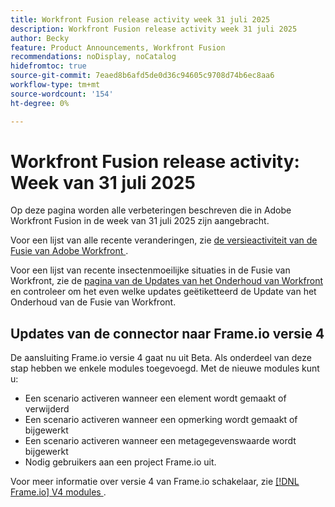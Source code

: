 ```yaml
---
title: Workfront Fusion release activity week 31 juli 2025
description: Workfront Fusion release activity week 31 juli 2025
author: Becky
feature: Product Announcements, Workfront Fusion
recommendations: noDisplay, noCatalog
hidefromtoc: true
source-git-commit: 7eaed8b6afd5de0d36c94605c9708d74b6ec8aa6
workflow-type: tm+mt
source-wordcount: '154'
ht-degree: 0%

---
```


# Workfront Fusion release activity: Week van 31 juli 2025

Op deze pagina worden alle verbeteringen beschreven die in Adobe Workfront Fusion in de week van 31 juli 2025 zijn aangebracht.

Voor een lijst van alle recente veranderingen, zie [ de versieactiviteit van de Fusie van Adobe Workfront ](/help/workfront-fusion/fusion-product-releases/fusion-release-activity.md).

Voor een lijst van recente insectenmoeilijke situaties in de Fusie van Workfront, zie de [ pagina van de Updates van het Onderhoud van Workfront ](https://experienceleague.adobe.com/en/docs/workfront-known-issues/releases/current-updates) en controleer om het even welke updates geëtiketteerd de Update van het Onderhoud van de Fusie van Workfront.

## Updates van de connector naar Frame.io versie 4

De aansluiting Frame.io versie 4 gaat nu uit Beta. Als onderdeel van deze stap hebben we enkele modules toegevoegd. Met de nieuwe modules kunt u:

* Een scenario activeren wanneer een element wordt gemaakt of verwijderd
* Een scenario activeren wanneer een opmerking wordt gemaakt of bijgewerkt
* Een scenario activeren wanneer een metagegevenswaarde wordt bijgewerkt
* Nodig gebruikers aan een project Frame.io uit.

Voor meer informatie over versie 4 van Frame.io schakelaar, zie [[!DNL Frame.io]  V4 modules ](/help/workfront-fusion/references/apps-and-modules/adobe-connectors/frame-io-modules-new.md).



